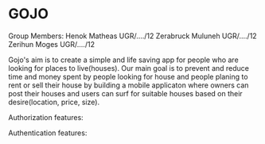 # GOJO

Group Members:
Henok Matheas UGR/..../12
Zerabruck Muluneh UGR/..../12
Zerihun Moges UGR/..../12

Gojo's aim is to create a simple and life saving app for people who are looking for places to live(houses). Our main goal is to prevent and reduce time and money spent by people looking for house and people planing to rent or sell their house by building a mobile applicaton where owners can post their houses and users can surf for suitable houses based on their desire(location, price, size).

Authorization features:


Authentication features:
